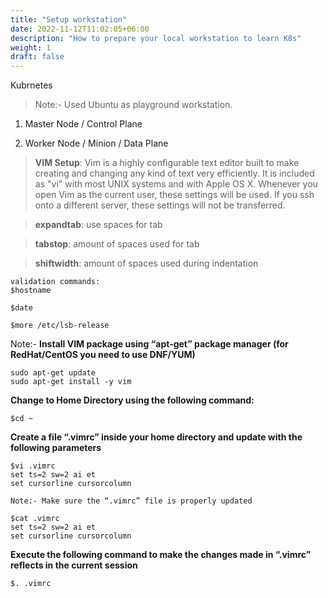 ```yaml
---
title: "Setup workstation"
date: 2022-11-12T11:02:05+06:00
description: "How to prepare your local workstation to learn K8s"
weight: 1
draft: false
---
```


Kubrnetes
> Note:- Used Ubuntu as playground workstation. 
1. Master Node / Control Plane

2. Worker Node / Minion / Data Plane


>  **VIM Setup**: Vim is a highly configurable text editor built to make creating and changing any kind of text very efficiently. It is included as "vi" with most UNIX systems and with Apple OS X. 
>  Whenever you open Vim as the current user, these settings will be used. If you ssh onto a different server, these settings will not be transferred.

> **expandtab**: use spaces for tab

> **tabstop**: amount of spaces used for tab

> **shiftwidth**: amount of spaces used during indentation
```
validation commands: 
$hostname

$date

$more /etc/lsb-release
```

Note:- **Install VIM package using “apt-get” package manager (for RedHat/CentOS you need to use DNF/YUM)**
```
sudo apt-get update
sudo apt-get install -y vim
``` 


**Change to Home Directory using the following command:**
```
$cd ~
```

**Create a file “.vimrc” inside your home directory and update with the following parameters**
```
$vi .vimrc
set ts=2 sw=2 ai et
set cursorline cursorcolumn

Note:- Make sure the “.vimrc” file is properly updated

$cat .vimrc
set ts=2 sw=2 ai et
set cursorline cursorcolumn
```

**Execute the following command to make the changes made in “.vimrc” reflects in the current session**
```
$. .vimrc
```

